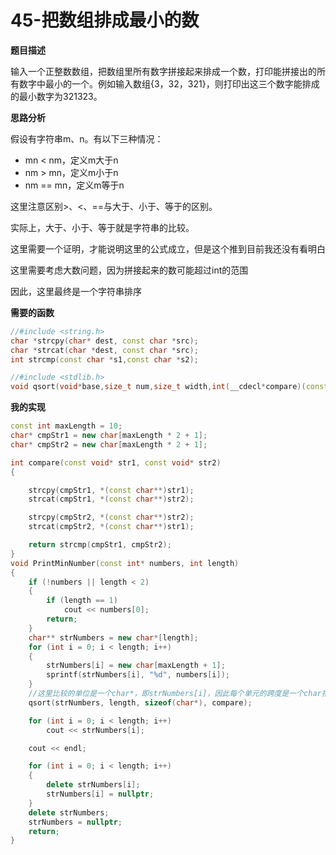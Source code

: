 # 45-把数组排成最小的数

**题目描述**

输入一个正整数数组，把数组里所有数字拼接起来排成一个数，打印能拼接出的所有数字中最小的一个。例如输入数组{3，32，321}，则打印出这三个数字能排成的最小数字为321323。

**思路分析**

假设有字符串m、n。有以下三种情况：

- mn < nm，定义m大于n
- nm > mn，定义m小于n
- nm == mn，定义m等于n

这里注意区别>、<、==与大于、小于、等于的区别。

实际上，大于、小于、等于就是字符串的比较。

这里需要一个证明，才能说明这里的公式成立，但是这个推到目前我还没有看明白

这里需要考虑大数问题，因为拼接起来的数可能超过int的范围

因此，这里最终是一个字符串排序

**需要的函数**

```c++
//#include <string.h>
char *strcpy(char* dest, const char *src);
char *strcat(char *dest, const char *src);
int strcmp(const char *s1,const char *s2);

//#include <stdlib.h>
void qsort(void*base,size_t num,size_t width,int(__cdecl*compare)(const void*,const void*));
```

**我的实现**

```c++
const int maxLength = 10;
char* cmpStr1 = new char[maxLength * 2 + 1];
char* cmpStr2 = new char[maxLength * 2 + 1];

int compare(const void* str1, const void* str2)
{

	strcpy(cmpStr1, *(const char**)str1);
	strcat(cmpStr1, *(const char**)str2);

	strcpy(cmpStr2, *(const char**)str2);
	strcat(cmpStr2, *(const char**)str1);

	return strcmp(cmpStr1, cmpStr2);
}
void PrintMinNumber(const int* numbers, int length)
{
	if (!numbers || length < 2)
	{
		if (length == 1)
			cout << numbers[0];
		return;
	}
	char** strNumbers = new char*[length];
	for (int i = 0; i < length; i++)
	{
		strNumbers[i] = new char[maxLength + 1];
		sprintf(strNumbers[i], "%d", numbers[i]);
	}
	//这里比较的单位是一个char*，即strNumbers[i]，因此每个单元的跨度是一个char指针
	qsort(strNumbers, length, sizeof(char*), compare);

	for (int i = 0; i < length; i++)
		cout << strNumbers[i];

	cout << endl;

	for (int i = 0; i < length; i++)
	{
		delete strNumbers[i];
		strNumbers[i] = nullptr;
	}
	delete strNumbers;
	strNumbers = nullptr;
	return;
}
```

